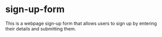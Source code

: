 # sign-up-form
This is a webpage sign-up form that allows users to sign up by entering their details and submitting them.
